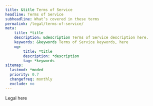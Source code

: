 ```yaml
---
title: &title Terms of Service
headline: Terms of Service
subheadline: What’s covered in these terms
permalink: /legal/terms-of-service/
meta:
    title: *title
    description: &description Terms of Service description here.
    keywords: &keywords Terms of Service keywords, here
    og:
        title: *title
        description: *description
        tag: *keywords
sitemap:
  lastmod: *moded
  priority: 0.7
  changefreq: monthly
  exclude: no
---
```

Legal here